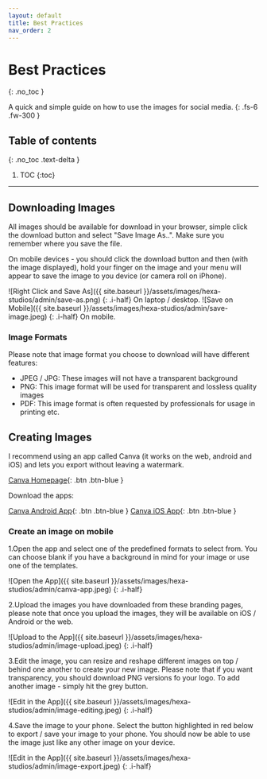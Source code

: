 ```yaml
---
layout: default
title: Best Practices
nav_order: 2
---
```


# Best Practices
{: .no_toc }

A quick and simple guide on how to use the images for social media.
{: .fs-6 .fw-300 }

## Table of contents
{: .no_toc .text-delta }

1. TOC
{:toc}

---

## Downloading Images

All images should be available for download in your browser, simple click the download button and select "Save Image As..". Make sure you remember where you save the file.

On mobile devices - you should click the download button and then (with the image displayed), hold your finger on the image and your menu will appear to save the image to you device (or camera roll on iPhone). 

![Right Click and Save As]({{ site.baseurl }}/assets/images/hexa-studios/admin/save-as.png)
{: .i-half}
On laptop / desktop.
![Save on Mobile]({{ site.baseurl }}/assets/images/hexa-studios/admin/save-image.jpeg)
{: .i-half}
On mobile.

### Image Formats

Please note that image format you choose to download will have different features:

-	JPEG / JPG: These images will not have a transparent background
-	PNG: This image format will be used for transparent and lossless quality images
-	PDF: This image format is often requested by professionals for usage in printing etc.

## Creating Images

I recommend using an app called Canva (it works on the web, android and iOS) and lets you export without leaving a watermark.

[Canva Homepage](https://www.canva.com/){: .btn .btn-blue }

Download the apps:

[Canva Android App](https://www.canva.com/download/android/){: .btn .btn-blue }
[Canva iOS App](https://www.canva.com/download/ios/){: .btn .btn-blue }

### Create an image on mobile


1.Open the app and select one of the predefined formats to select from. You can choose blank if you have a background in mind for your image or use one of the templates.

![Open the App]({{ site.baseurl }}/assets/images/hexa-studios/admin/canva-app.jpeg)
{: .i-half}

2.Upload the images you have downloaded from these branding pages, please note that once you upload the images, they will be available on iOS / Android or the web.

![Upload to the App]({{ site.baseurl }}/assets/images/hexa-studios/admin/image-upload.jpeg)
{: .i-half}

3.Edit the image, you can resize and reshape different images on top / behind one another to create your new image. Please note that if you want transparency, you should download PNG versions fo your logo. To add another image - simply hit the grey button.

![Edit in the App]({{ site.baseurl }}/assets/images/hexa-studios/admin/image-editing.jpeg)
{: .i-half}

4.Save the image to your phone. Select the button highlighted in red below to export / save your image to your phone. You should now be able to use the image just like any other image on your device.

![Edit in the App]({{ site.baseurl }}/assets/images/hexa-studios/admin/image-export.jpeg)
{: .i-half}